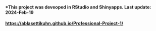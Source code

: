 #### *This project was deveoped in RStudio and Shinyapps. Last update: 2024-Feb-19
**https://ablasettikuhn.github.io/Professional-Project-1/**
